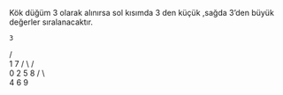 Kök düğüm 3 olarak alınırsa sol kısımda 3 den küçük ,sağda 3’den büyük değerler sıralanacaktır.

    3
/       \
1         7
/ \       /   \
0  2   5     8
        /  \       \
       4    6      9